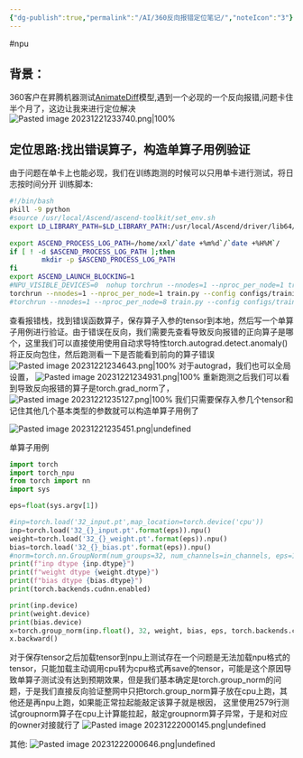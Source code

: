 ```yaml
---
{"dg-publish":true,"permalink":"/AI/360反向报错定位笔记/","noteIcon":"3"}
---
```


#npu
## 背景：
360客户在昇腾机器测试[AnimateDiff](https://github.com/guoyww/AnimateDiff.git)模型,遇到一个必现的一个反向报错,问题卡住半个月了，这边让我来进行定位解决
![Pasted image 20231221233740.png|100%](/img/user/pics/Pasted%20image%2020231221233740.png)

## 定位思路:找出错误算子，构造单算子用例验证
由于问题在单卡上也能必现，我们在训练跑测的时候可以只用单卡进行测试，将日志按时间分开
训练脚本:
```bash
#!/bin/bash
pkill -9 python
#source /usr/local/Ascend/ascend-toolkit/set_env.sh
export LD_LIBRARY_PATH=$LD_LIBRARY_PATH:/usr/local/Ascend/driver/lib64/common:/usr/local/Ascend/driver/lib64/driver
 
export ASCEND_PROCESS_LOG_PATH=/home/xxl/`date +%m%d`/`date +%H%M`/
if [ ! -d $ASCEND_PROCESS_LOG_PATH ];then
        mkdir -p $ASCEND_PROCESS_LOG_PATH
fi
export ASCEND_LAUNCH_BLOCKING=1
#NPU_VISIBLE_DEVICES=0  nohup torchrun --nnodes=1 --nproc_per_node=1 train.py --config configs/training/my_exps/mm_v1/training_video_bdm_mm_v1_exp2.yaml  2>&1 > $ASCEND_PROCESS_LOG_PATH/train.log &
torchrun --nnodes=1 --nproc_per_node=1 train.py --config configs/training/my_exps/mm_v1/training_video_bdm_mm_v1_exp2.yaml
#torchrun --nnodes=1 --nproc_per_node=8 train.py --config configs/training/my_exps/mm_v1/training_video_bdm_mm_v1_exp2.yaml

```
查看报错栈，找到错误函数算子，保存算子入参的tensor到本地，然后写一个单算子用例进行验证。由于错误在反向，我们需要先查看导致反向报错的正向算子是哪个，这里我们可以直接使用使用自动求导特性torch.autograd.detect.anomaly()将正反向包住，然后跑测看一下是否能看到前向的算子错误
![Pasted image 20231221234643.png|100%](/img/user/pics/Pasted%20image%2020231221234643.png)
对于autograd，我们也可以全局设置，
![Pasted image 20231221234931.png|100%](/img/user/pics/Pasted%20image%2020231221234931.png)
重新跑测之后我们可以看到导致反向报错的算子是torch.grad_norm了，
![Pasted image 20231221235127.png|100%](/img/user/pics/Pasted%20image%2020231221235127.png)
我们只需要保存入参几个tensor和记住其他几个基本类型的参数就可以构造单算子用例了

![Pasted image 20231221235451.png|undefined](/img/user/pics/Pasted%20image%2020231221235451.png)

单算子用例
```python
import torch
import torch_npu
from torch import nn
import sys

eps=float(sys.argv[1])

#inp=torch.load('32_input.pt',map_location=torch.device('cpu'))
inp=torch.load('32_{}_input.pt'.format(eps)).npu()
weight=torch.load('32_{}_weight.pt'.format(eps)).npu()
bias=torch.load('32_{}_bias.pt'.format(eps)).npu()
#norm=torch.nn.GroupNorm(num_groups=32, num_channels=in_channels, eps=1e-6, affine=True).npu().half()
print(f"inp dtype {inp.dtype}")
print(f"weight dtype {weight.dtype}")
print(f"bias dtype {bias.dtype}")
print(torch.backends.cudnn.enabled)

print(inp.device)
print(weight.device)
print(bias.device)
x=torch.group_norm(inp.float(), 32, weight, bias, eps, torch.backends.cudnn.enabled).sum()
x.backward()

```
对于保存tensor之后加载tensor到npu上测试存在一个问题是无法加载npu格式的tensor，只能加载主动调用cpu转为cpu格式再save的tensor，可能是这个原因导致单算子测试没有达到预期效果，但是我们基本确定是torch.group_norm的问题，于是我们直接反向验证整网中只把torch.group_norm算子放在cpu上跑，其他还是再npu上跑，如果能正常拉起能敲定该算子就是根因，
这里使用2579行测试groupnorm算子在cpu上计算能拉起，敲定groupnorm算子异常，于是和对应的owner对接就行了
![Pasted image 20231222000145.png|undefined](/img/user/pics/Pasted%20image%2020231222000145.png)

其他:
![Pasted image 20231222000646.png|undefined](/img/user/pics/Pasted%20image%2020231222000646.png)